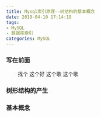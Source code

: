 ```yaml
---
title: Mysql索引原理--树结构的基本概念
date: 2019-04-10 17:14:19
tags: 
- MySQL 
- 数据库索引  
categories: MySQL 
---
```

### 写在前面
&emsp;&emsp;
	找个
	这个好
	这个歌
	这个歌
### 树形结构的产生

### 基本概念


<!--
{% codeblock [测试代码] [lang:java]  %}
	public class Test(){
		public static void main(String [] args){


	}


	}

	
{% endcodeblock %}
-->





<!-- <img width=200 src="Mysql索引原理--树结构的基本概念/1553657360617.jpg" >  -->

